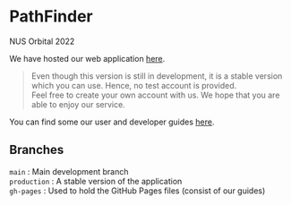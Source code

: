 # PathFinder
NUS Orbital 2022  

We have hosted our web application [here](https://path-finder-one.vercel.app/).  
> Even though this version is still in development, it is a stable version which you can use. Hence, no test account is provided.  
> Feel free to create your own account with us. We hope that you are able to enjoy our service.

You can find some our user and developer guides [here](https://lhy-hoyin.github.io/PathFinder/).

## Branches
`main` : Main development branch  
`production` : A stable version of the application  
`gh-pages` : Used to hold the GitHub Pages files (consist of our guides)  
